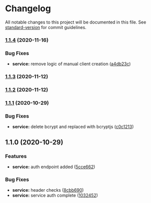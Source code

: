 # Changelog

All notable changes to this project will be documented in this file. See [standard-version](https://github.com/conventional-changelog/standard-version) for commit guidelines.

### [1.1.4](https://gitlab.coko.foundation///compare/v1.1.3...v1.1.4) (2020-11-16)


### Bug Fixes

* **service:** remove logic of manual client creation ([a4db23c](https://gitlab.coko.foundation///commit/a4db23c0903f861137904ee3b55f8d1770620def))

### [1.1.3](https://gitlab.coko.foundation///compare/v1.1.2...v1.1.3) (2020-11-12)

### [1.1.2](https://gitlab.coko.foundation///compare/v1.1.1...v1.1.2) (2020-11-12)

### [1.1.1](https://gitlab.coko.foundation///compare/v1.1.0...v1.1.1) (2020-10-29)


### Bug Fixes

* **service:** delete bcrypt and replaced with bcryptjs ([c0c1213](https://gitlab.coko.foundation///commit/c0c12132a7880be46bb74e0f98feef0bc3f7c03d))

## 1.1.0 (2020-10-29)


### Features

* **service:** auth endpoint added ([5cce662](https://gitlab.coko.foundation///commit/5cce662635c6682750de1b5da58488e1ab4b0d82))


### Bug Fixes

* **service:** header checks ([8cbb690](https://gitlab.coko.foundation///commit/8cbb6901103a485152f95508f63fabe9427070cf))
* **service:** service auth complete ([1032452](https://gitlab.coko.foundation///commit/1032452487cca1fc336f012d91847c863521084e))
